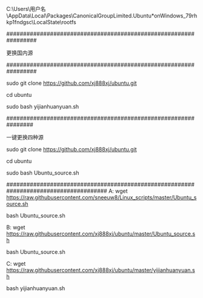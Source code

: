 C:\Users\用户名\AppData\Local\Packages\CanonicalGroupLimited.Ubuntu*onWindows_79rhkp1fndgsc\LocalState\rootfs

#################################################################

更换国内源

#################################################################

sudo git clone https://github.com/xj888xj/ubuntu.git

cd ubuntu

sudo bash yijianhuanyuan.sh

################################################################

一键更换四种源

sudo git clone https://github.com/xj888xj/ubuntu.git

cd ubuntu

sudo bash Ubuntu_source.sh

###################################################################################### A: wget https://raw.githubusercontent.com/sneeuw8/Linux_scripts/master/Ubuntu_source.sh

bash Ubuntu_source.sh

B: wget https://raw.githubusercontent.com/xj888xj/ubuntu/master/Ubuntu_source.sh

bash Ubuntu_source.sh

C: wget https://raw.githubusercontent.com/xj888xj/ubuntu/master/yijianhuanyuan.sh

bash yijianhuanyuan.sh
